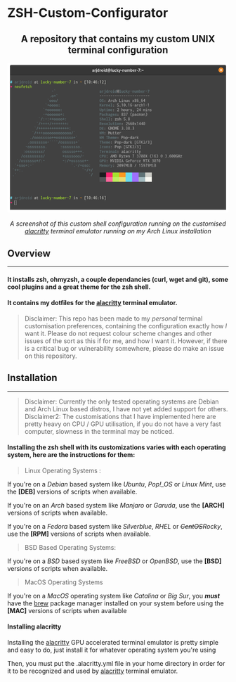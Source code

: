 # ZSH-Custom-Configurator
<h2 align=center> A repository that contains my custom UNIX terminal configuration </h2>

<p align=center>
<img src=https://github.com/Arjdroid/PictureHolder/blob/main/Repositories/Terminal-Custom-Configurator/Screenshot-Of-Alacritty.png alt=Screenshot>
</p>

<p align="center"><i>A screenshot of this custom shell configuration running on the customised <a href="https://github.com/alacritty/alacritty">alacritty</a> terminal emulator running on my Arch Linux installation</i></p>

## Overview
---

#### It installs zsh, ohmyzsh, a couple dependancies (curl, wget and git), some cool plugins and a great theme for the zsh shell.

#### It contains my dotfiles for the [alacritty](https://github.com/alacritty/alacritty) terminal emulator.

> Disclaimer: This repo has been made to my _personal_ terminal customisation preferences, containing the configuration exactly how _I_ want it. Please do not request colour scheme changes and other issues of the sort as this if for me, and how I want it. However, if there is a critical bug or vulnerability somewhere, please do make an issue on this repository.

## Installation
--- 
> Disclaimer: Currently the only tested operating systems are Debian and Arch Linux based distros, I have not yet added support for others.
> Disclaimer2: The customisations that I have implemented here are pretty heavy on CPU / GPU utilisation, if you do not have a very fast computer, slowness in the terminal may be noticed.

#### Installing the zsh shell with its customizations varies with each operating system, here are the instructions for them:

> Linux Operating Systems :

If you're on a _Debian_ based system like _Ubuntu_, _Pop!\_OS_ or _Linux Mint_, use the **[DEB]** versions of scripts when available.

If you're on an _Arch_ based system like _Manjaro_ or _Garuda_, use the **[ARCH]** versions of scripts when available.

If you're on a _Fedora_ based system like _Silverblue_, _RHEL_ or _~~CentOS~~Rocky_, use the **[RPM]** versions of scripts when available.

> BSD Based Operating Systems:

If you're on a _BSD_ based system like _FreeBSD_ or _OpenBSD_, use the **[BSD]** versions of scripts when available.

> MacOS Operating Systems

If you're on a _MacOS_ operating system like _Catalina_ or _Big Sur_, you **_must_** have the [brew](https://brew.sh) package manager installed on your system before using the **[MAC]** versions of scripts when available

#### Installing alacritty

Installing the [alacritty](https://github.com/alacritty/alacritty) GPU accelerated terminal emulator is pretty simple and easy to do, just install it for whatever operating system you're using

Then, you must put the .alacritty.yml file in your home directory in order for it to be recognized and used by [alacritty](https://github.com/alacritty/alacritty) terminal emulator.

